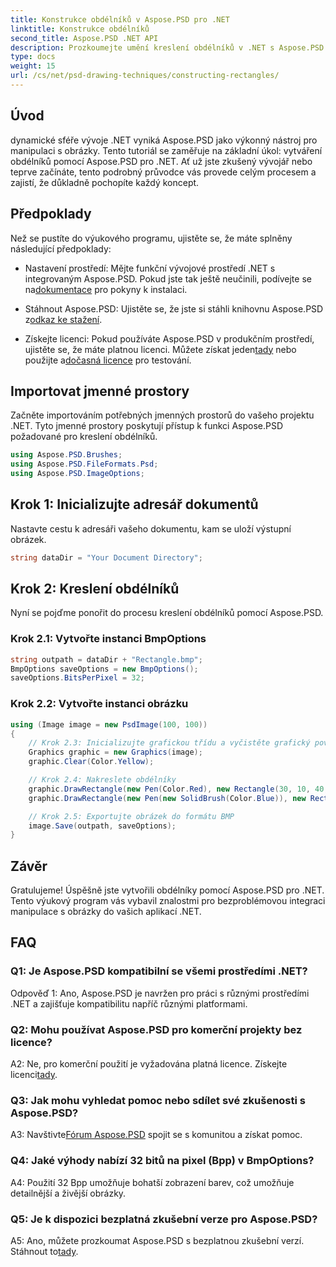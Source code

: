 ```yaml
---
title: Konstrukce obdélníků v Aspose.PSD pro .NET
linktitle: Konstrukce obdélníků
second_title: Aspose.PSD .NET API
description: Prozkoumejte umění kreslení obdélníků v .NET s Aspose.PSD. Postupujte podle našeho podrobného průvodce pro bezproblémovou integraci. Zvyšte svou hru manipulace s obrázky bez námahy.
type: docs
weight: 15
url: /cs/net/psd-drawing-techniques/constructing-rectangles/
---
```

## Úvod

dynamické sféře vývoje .NET vyniká Aspose.PSD jako výkonný nástroj pro manipulaci s obrázky. Tento tutoriál se zaměřuje na základní úkol: vytváření obdélníků pomocí Aspose.PSD pro .NET. Ať už jste zkušený vývojář nebo teprve začínáte, tento podrobný průvodce vás provede celým procesem a zajistí, že důkladně pochopíte každý koncept.

## Předpoklady

Než se pustíte do výukového programu, ujistěte se, že máte splněny následující předpoklady:

-  Nastavení prostředí: Mějte funkční vývojové prostředí .NET s integrovaným Aspose.PSD. Pokud jste tak ještě neučinili, podívejte se na[dokumentace](https://reference.aspose.com/psd/net/) pro pokyny k instalaci.

-  Stáhnout Aspose.PSD: Ujistěte se, že jste si stáhli knihovnu Aspose.PSD z[odkaz ke stažení](https://releases.aspose.com/psd/net/).

-  Získejte licenci: Pokud používáte Aspose.PSD v produkčním prostředí, ujistěte se, že máte platnou licenci. Můžete získat jeden[tady](https://purchase.aspose.com/buy) nebo použijte a[dočasná licence](https://purchase.aspose.com/temporary-license/) pro testování.

## Importovat jmenné prostory

Začněte importováním potřebných jmenných prostorů do vašeho projektu .NET. Tyto jmenné prostory poskytují přístup k funkci Aspose.PSD požadované pro kreslení obdélníků.

```csharp
using Aspose.PSD.Brushes;
using Aspose.PSD.FileFormats.Psd;
using Aspose.PSD.ImageOptions;
```

## Krok 1: Inicializujte adresář dokumentů

Nastavte cestu k adresáři vašeho dokumentu, kam se uloží výstupní obrázek.

```csharp
string dataDir = "Your Document Directory";
```

## Krok 2: Kreslení obdélníků

Nyní se pojďme ponořit do procesu kreslení obdélníků pomocí Aspose.PSD.

### Krok 2.1: Vytvořte instanci BmpOptions

```csharp
string outpath = dataDir + "Rectangle.bmp";
BmpOptions saveOptions = new BmpOptions();
saveOptions.BitsPerPixel = 32;
```

### Krok 2.2: Vytvořte instanci obrázku

```csharp
using (Image image = new PsdImage(100, 100))
{
    // Krok 2.3: Inicializujte grafickou třídu a vyčistěte grafický povrch
    Graphics graphic = new Graphics(image);
    graphic.Clear(Color.Yellow);

    // Krok 2.4: Nakreslete obdélníky
    graphic.DrawRectangle(new Pen(Color.Red), new Rectangle(30, 10, 40, 80));
    graphic.DrawRectangle(new Pen(new SolidBrush(Color.Blue)), new Rectangle(10, 30, 80, 40));

    // Krok 2.5: Exportujte obrázek do formátu BMP
    image.Save(outpath, saveOptions);
}
```

## Závěr

Gratulujeme! Úspěšně jste vytvořili obdélníky pomocí Aspose.PSD pro .NET. Tento výukový program vás vybavil znalostmi pro bezproblémovou integraci manipulace s obrázky do vašich aplikací .NET.

## FAQ

### Q1: Je Aspose.PSD kompatibilní se všemi prostředími .NET?

Odpověď 1: Ano, Aspose.PSD je navržen pro práci s různými prostředími .NET a zajišťuje kompatibilitu napříč různými platformami.

### Q2: Mohu používat Aspose.PSD pro komerční projekty bez licence?

 A2: Ne, pro komerční použití je vyžadována platná licence. Získejte licenci[tady](https://purchase.aspose.com/buy).

### Q3: Jak mohu vyhledat pomoc nebo sdílet své zkušenosti s Aspose.PSD?

 A3: Navštivte[Fórum Aspose.PSD](https://forum.aspose.com/c/psd/34) spojit se s komunitou a získat pomoc.

### Q4: Jaké výhody nabízí 32 bitů na pixel (Bpp) v BmpOptions?

A4: Použití 32 Bpp umožňuje bohatší zobrazení barev, což umožňuje detailnější a živější obrázky.

### Q5: Je k dispozici bezplatná zkušební verze pro Aspose.PSD?

 A5: Ano, můžete prozkoumat Aspose.PSD s bezplatnou zkušební verzí. Stáhnout to[tady](https://releases.aspose.com/).